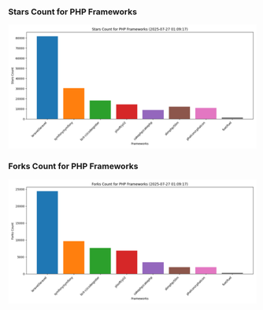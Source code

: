 ### Stars Count for PHP Frameworks

![Stars Chart](./archive/charts/20250727010917_stars_count.png)

### Forks Count for PHP Frameworks

![Forks Chart](./archive/charts/20250727010917_forks_count.png)

